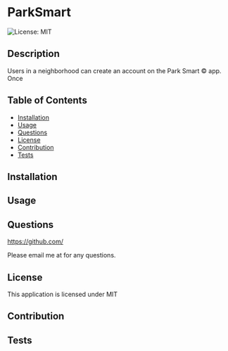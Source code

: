 # ParkSmart
  ![License: MIT](https://img.shields.io/badge/License-MIT-blueviolet.svg)
  ## Description
  Users in a neighborhood can create an account on the Park Smart © app. Once
  ## Table of Contents
  - [Installation](#installation)
  - [Usage](#usage)
  - [Questions](#questions)
  - [License](#license)
  - [Contribution](#contribution)
  - [Tests](#tests)
  ## Installation
  
  ## Usage
 
  ## Questions
  https://github.com/

  Please email me at  for any questions.
  ## License
  This application is licensed under MIT
  ## Contribution
  
  ## Tests
  